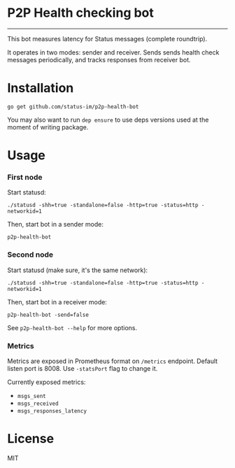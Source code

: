 # P2P Health checking bot
---
This bot measures latency for Status messages (complete roundtrip).

It operates in two modes: sender and receiver. Sends sends health check messages periodically, and tracks responses from receiver bot.

# Installation

```
go get github.com/status-im/p2p-health-bot
```

You may also want to run `dep ensure` to use deps versions used at the moment of writing package.

# Usage

### First node
Start statusd:

```
./statusd -shh=true -standalone=false -http=true -status=http -networkid=1
```

Then, start bot in a sender mode:

```
p2p-health-bot
```


### Second node
Start statusd (make sure, it's the same network):

```
./statusd -shh=true -standalone=false -http=true -status=http -networkid=1
```

Then, start bot in a receiver mode:

```
p2p-health-bot -send=false
```

See `p2p-health-bot --help` for more options.

### Metrics

Metrics are exposed in Prometheus format on `/metrics` endpoint. Default listen port is 8008. Use `-statsPort` flag to change it.

Currently exposed metrics:

 - `msgs_sent`
 - `msgs_received`
 - `msgs_responses_latency`

# License

MIT
